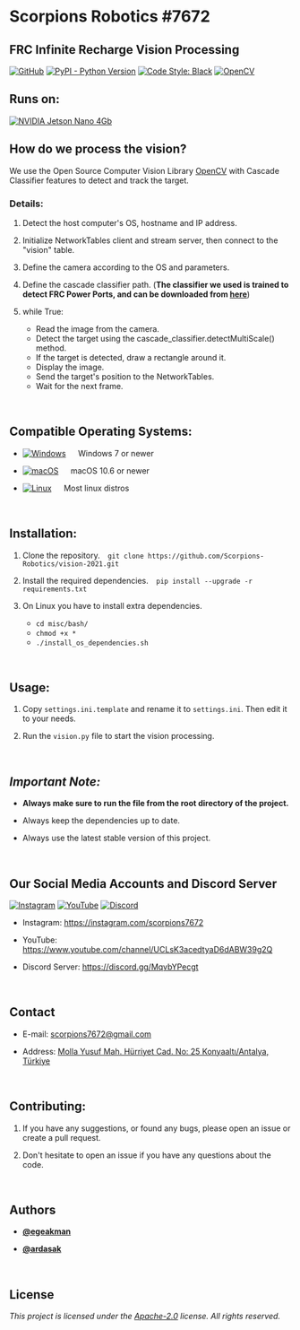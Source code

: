 # Scorpions Robotics #7672

## FRC Infinite Recharge Vision Processing

[![GitHub](https://img.shields.io/github/license/Scorpions-Robotics/vision-2021?color=blue&label=License&logo=apache-license)](https://raw.githubusercontent.com/Scorpions-Robotics/vision-2021/HEAD/LICENSE) [![PyPI - Python Version](https://img.shields.io/pypi/pyversions/opencv-contrib-python?label=Python&logo=python&logoColor=white)](https://python.org) [![Code Style: Black](https://img.shields.io/badge/Code%20Style-Black-000000.svg)](https://github.com/psf/black) [![OpenCV](https://img.shields.io/badge/OpenCV-27338e?style=flat&logo=OpenCV&logoColor=white)](https://opencv.org)

## Runs on:

[![NVIDIA Jetson Nano 4Gb](https://img.shields.io/badge/NVIDIA-Jetson%20Nano%204GB-76B900?style=flat&logo=nvidia&logoColor=white)](https://developer.nvidia.com/embedded/jetson-nano-developer-kit)

<!---Put code quality badges here in future--->

## How do we process the vision?

We use the Open Source Computer Vision Library [OpenCV](https://opencv.org/) with Cascade Classifier features to detect and track the target.

### Details:

1. Detect the host computer's OS, hostname and IP address.

2. Initialize NetworkTables client and stream server, then connect to the "vision" table. 

3. Define the camera according to the OS and parameters.

4. Define the cascade classifier path. (**The classifier we used is trained to detect FRC Power Ports, and can be downloaded from [here](https://github.com/Scorpions-Robotics/cascade-2021/releases)**)

5. while True:
    - Read the image from the camera.
    - Detect the target using the cascade_classifier.detectMultiScale() method.
    - If the target is detected, draw a rectangle around it.
    - Display the image.
    - Send the target's position to the NetworkTables.
    - Wait for the next frame.

&nbsp;

## Compatible Operating Systems:

- [![Windows](https://img.shields.io/badge/Windows-0078D6?style=flat-square&logo=windows&logoColor=white)](https://www.microsoft.com/en-us/windows/) &emsp; Windows 7 or newer

- [![macOS](https://img.shields.io/badge/macOS-000000?style=flat-square&logo=apple&logoColor=white)](https://www.apple.com/) &emsp; macOS 10.6 or newer

- [![Linux](https://img.shields.io/badge/Linux-FCC624?style=flat-square&logo=linux&logoColor=black)](https://www.linuxfoundation.org/) &emsp; Most linux distros

&nbsp;

## Installation:

1. Clone the repository.&emsp;```git clone https://github.com/Scorpions-Robotics/vision-2021.git```

2. Install the required dependencies.&emsp;```pip install --upgrade -r requirements.txt```

3. On Linux you have to install extra dependencies.
   - ```cd misc/bash/```
   - ```chmod +x *```
   - ```./install_os_dependencies.sh```

&nbsp;

## Usage:

1. Copy ``settings.ini.template`` and rename it to ``settings.ini``. Then edit it to your needs.

2. Run the ``vision.py`` file to start the vision processing.

&nbsp;

## ***Important Note:***

- **Always make sure to run the file from the root directory of the project.**

- Always keep the dependencies up to date.

- Always use the latest stable version of this project.

&nbsp;

## Our Social Media Accounts and Discord Server

[![Instagram](https://img.shields.io/badge/scorpions7672-E1306C?style=flat&logo=instagram&logoColor=white)](https://www.instagram.com/scorpions7672) [![YouTube](https://img.shields.io/badge/Scorpions%207672-FF0000?style=flat&logo=youtube)](https://www.youtube.com/channel/UCLsK3acedtyaD6dABW39g2Q) [![Discord](https://img.shields.io/discord/854741003700666388.svg?label=&logo=discord&logoColor=ffffff&color=7389D8&labelColor=6A7EC2)](https://discord.gg/MqvbYPecgt)

- Instagram: https://instagram.com/scorpions7672

- YouTube: https://www.youtube.com/channel/UCLsK3acedtyaD6dABW39g2Q

- Discord Server: https://discord.gg/MqvbYPecgt

&nbsp;

## Contact

- E-mail: scorpions7672@gmail.com

- Address: [Molla Yusuf Mah. Hürriyet Cad. No: 25 Konyaaltı/Antalya, Türkiye](https://goo.gl/maps/5YjF16fynHth8VVB9)

&nbsp;

## Contributing:

1. If you have any suggestions, or found any bugs, please open an issue or create a pull request.

2. Don't hesitate to open an issue if you have any questions about the code.
   
&nbsp;

## Authors

- **[@egeakman](https://github.com/egeakman)**

- **[@ardasak](https://github.com/ardasak)**

&nbsp;

## License

*This project is licensed under the [Apache-2.0](https://raw.githubusercontent.com/Scorpions-Robotics/vision-2021/HEAD/LICENSE) license. All rights reserved.* 
